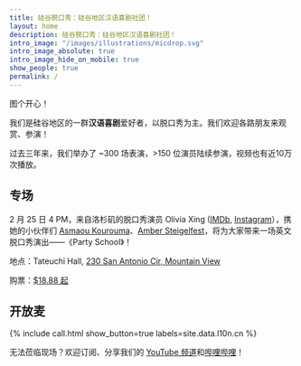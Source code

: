 ```yaml
---
title: 硅谷脱口秀：硅谷地区汉语喜剧社团！
layout: home
description: 硅谷脱口秀：硅谷地区汉语喜剧社团！
intro_image: "/images/illustrations/micdrop.svg"
intro_image_absolute: true
intro_image_hide_on_mobile: true
show_people: true
permalink: /
---
```


图个开心！

我们是硅谷地区的一群**汉语喜剧**爱好者，以脱口秀为主。我们欢迎各路朋友来观赏、参演！

过去三年来，我们举办了 ~300 场表演，>150 位演员陆续参演，视频也有近10万次播放。

## 专场

2 月 25 日 4 PM，来自洛杉矶的脱口秀演员 Olivia Xing ([IMDb](https://www.imdb.com/name/nm13658414/), [Instagram](https://www.instagram.com/oliviacrossing_/)），携她的小伙伴们 [Asmaou Kourouma](https://www.imdb.com/name/nm11463840/)、[Amber Steigelfest](https://www.ambersteigelfest.com/)，将为大家带来一场英文脱口秀演出——《Party School》！

地点：Tateuchi Hall, [230 San Antonio Cir, Mountain View](https://goo.gl/maps/mCVmbNS5Bzedvxmv5)

购票：[$18.88 起](https://www.eventbrite.com/e/party-school-a-stand-up-comedy-special-tickets-530351755377)

## 开放麦

{% include call.html show_button=true labels=site.data.l10n.cn %}

无法莅临现场？欢迎订阅、分享我们的 [YouTube 频道](https://www.youtube.com/channel/UCqG1oe7CjCghQdZDldNKT0A/featured)和[哔哩哔哩](https://space.bilibili.com/482647119)！
